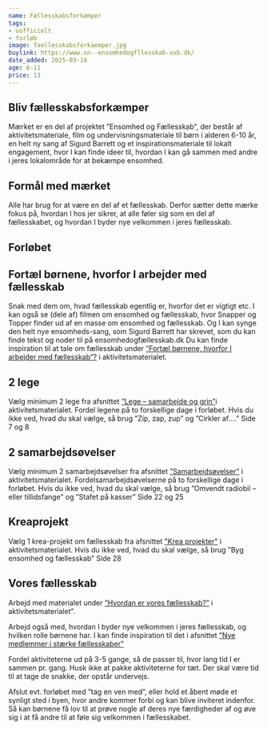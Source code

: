 ```yaml
---
name: Fællesskabsforkæmper
tags:
- uofficielt
- forløb
image: faellesskabsforkaemper.jpg
buylink: https://www.xn--ensomhedogfllesskab-vxb.dk/
date_added: 2025-03-14
age: 6-11
price: 13
---
```


## Bliv fællesskabsforkæmper
Mærket er en del af projektet ”Ensomhed og Fællesskab”, der består af aktivitetsmateriale, 
film og undervisningsmateriale til børn i alderen 6-10 år, en helt ny sang af
Sigurd Barrett og et inspirationsmateriale til lokalt engagement, hvor I kan finde ideer til,
hvordan I kan gå sammen med andre i jeres lokalområde for at bekæmpe ensomhed.

## Formål med mærket
Alle har brug for at være en del af et fællesskab. Derfor sætter dette mærke fokus på, hvordan I hos jer sikrer, at alle føler sig som en del af fællesskabet, og hvordan I byder nye velkommen i jeres fællesskab.

## Forløbet

## Fortæl børnene, hvorfor I arbejder med fællesskab
Snak med dem om, hvad fællesskab egentlig er, hvorfor det er vigtigt etc. I kan også se
(dele af) filmen om ensomhed og fællesskab, hvor Snapper og Topper finder ud af en
masse om ensomhed og fællesskab. Og I kan synge den helt nye ensomheds-sang, som
Sigurd Barrett har skrevet, som du kan finde tekst og noder til på ensomhedogfællesskab.dk
Du kan finde inspiration til at tale om fællesskab under <a href="https://www.xn--ensomhedogfllesskab-vxb.dk/">”Fortæl børnene, hvorfor I arbejder med fællesskab”?</a> i aktivitetsmaterialet.

## 2 lege
Vælg minimum 2 lege fra afsnittet <a href="https://www.xn--ensomhedogfllesskab-vxb.dk/aktivitetsmateriale/lege-samarbejde-og-grin">”Lege – samarbejde og grin”</a>i aktivitetsmaterialet. 
Fordel legene på to forskellige dage i forløbet.
Hvis du ikke ved, hvad du skal vælge, så brug ”Zip, zap, zup” og ”Cirkler af….” Side 7 og 8

## 2 samarbejdsøvelser
Vælg minimum 2 samarbejdsøvelser fra afsnittet <a href="https://www.xn--ensomhedogfllesskab-vxb.dk/aktivitetsmateriale/samarbejdsoevelser"> ”Samarbejdsøvelser”</a> i aktivitetsmaterialet. Fordelsamarbejdsøvelserne på to forskellige dage i forløbet.
Hvis du ikke ved, hvad du skal vælge, så brug ”Omvendt radiobil – eller tillidsfange” og ”Stafet på kasser” Side 22 og 25

## Kreaprojekt
Vælg 1 krea-projekt om fællesskab fra afsnittet <a href="https://www.xn--ensomhedogfllesskab-vxb.dk/aktivitetsmateriale/krea-projekter">"Krea projekter"</a> i
aktivitetsmaterialet.
Hvis du ikke ved, hvad du skal vælge, så brug ”Byg ensomhed og fællesskab” Side 28

## Vores fællesskab
Arbejd med materialet under <a href="https://www.xn--ensomhedogfllesskab-vxb.dk/aktivitetsmateriale/hvordan-er-vores-faellesska">”Hvordan er vores fællesskab?”</a> i aktivitetsmaterialet”.

Arbejd også med, hvordan I byder nye velkommen i jeres fællesskab, og hvilken
rolle børnene har. I kan finde inspiration til det i afsnittet <a href="https://www.xn--ensomhedogfllesskab-vxb.dk/aktivitetsmateriale/nye-medlemmer-i-staerke-faellessakber">”Nye medlemmer i stærke fællesskaber"</a>

Fordel aktiviteterne ud på 3-5 gange, så de passer til, hvor lang tid I er sammen pr. gang.
Husk ikke at pakke aktiviteterne for tæt. Der skal være tid til at tage de snakke, der opstår
undervejs.

Afslut evt. forløbet med ”tag en ven med”, eller hold et åbent møde et synligt sted i byen,
hvor andre kommer forbi og kan blive inviteret indenfor. Så kan børnene få lov til at
prøve nogle af deres nye færdigheder af og øve sig i at få andre til at føle sig velkommen i
fællesskabet. 